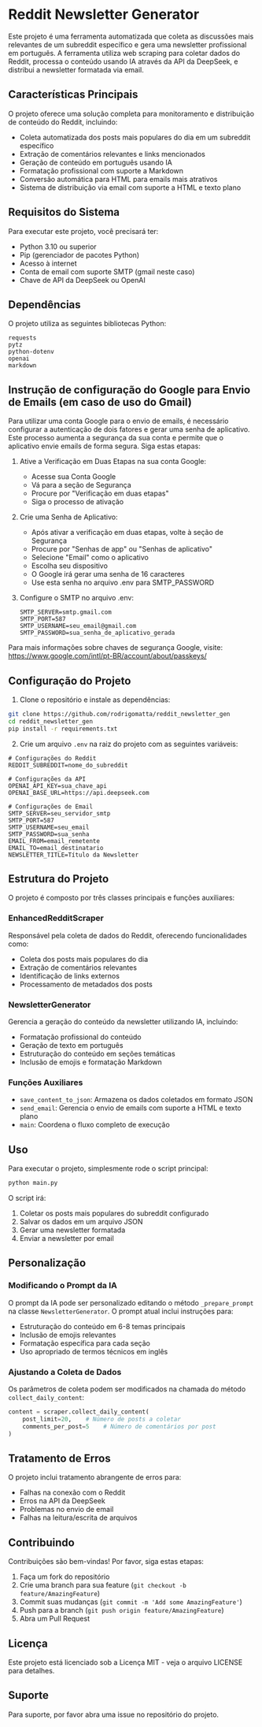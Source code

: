 # Reddit Newsletter Generator

Este projeto é uma ferramenta automatizada que coleta as discussões mais relevantes de um subreddit específico e gera uma newsletter profissional em português. A ferramenta utiliza web scraping para coletar dados do Reddit, processa o conteúdo usando IA através da API da DeepSeek, e distribui a newsletter formatada via email.

## Características Principais

O projeto oferece uma solução completa para monitoramento e distribuição de conteúdo do Reddit, incluindo:

- Coleta automatizada dos posts mais populares do dia em um subreddit específico
- Extração de comentários relevantes e links mencionados
- Geração de conteúdo em português usando IA
- Formatação profissional com suporte a Markdown
- Conversão automática para HTML para emails mais atrativos
- Sistema de distribuição via email com suporte a HTML e texto plano

## Requisitos do Sistema

Para executar este projeto, você precisará ter:

- Python 3.10 ou superior
- Pip (gerenciador de pacotes Python)
- Acesso à internet
- Conta de email com suporte SMTP (gmail neste caso)
- Chave de API da DeepSeek ou OpenAI

## Dependências

O projeto utiliza as seguintes bibliotecas Python:

```
requests
pytz
python-dotenv
openai
markdown
```

## Instrução de configuração do Google para Envio de Emails (em caso de uso do Gmail)

Para utilizar uma conta Google para o envio de emails, é necessário configurar a autenticação de dois fatores e gerar uma senha de aplicativo. Este processo aumenta a segurança da sua conta e permite que o aplicativo envie emails de forma segura. Siga estas etapas:

1. Ative a Verificação em Duas Etapas na sua conta Google:
   - Acesse sua Conta Google
   - Vá para a seção de Segurança
   - Procure por "Verificação em duas etapas"
   - Siga o processo de ativação

2. Crie uma Senha de Aplicativo:
   - Após ativar a verificação em duas etapas, volte à seção de Segurança
   - Procure por "Senhas de app" ou "Senhas de aplicativo"
   - Selecione "Email" como o aplicativo
   - Escolha seu dispositivo
   - O Google irá gerar uma senha de 16 caracteres
   - Use esta senha no arquivo .env para SMTP_PASSWORD

3. Configure o SMTP no arquivo .env:
   ```env
   SMTP_SERVER=smtp.gmail.com
   SMTP_PORT=587
   SMTP_USERNAME=seu_email@gmail.com
   SMTP_PASSWORD=sua_senha_de_aplicativo_gerada
   ```

Para mais informações sobre chaves de segurança Google, visite: https://www.google.com/intl/pt-BR/account/about/passkeys/

## Configuração do Projeto

1. Clone o repositório e instale as dependências:

```bash
git clone https://github.com/rodrigomatta/reddit_newsletter_gen
cd reddit_newsletter_gen
pip install -r requirements.txt
```

2. Crie um arquivo `.env` na raiz do projeto com as seguintes variáveis:

```env
# Configurações do Reddit
REDDIT_SUBREDDIT=nome_do_subreddit

# Configurações da API
OPENAI_API_KEY=sua_chave_api
OPENAI_BASE_URL=https://api.deepseek.com

# Configurações de Email
SMTP_SERVER=seu_servidor_smtp
SMTP_PORT=587
SMTP_USERNAME=seu_email
SMTP_PASSWORD=sua_senha
EMAIL_FROM=email_remetente
EMAIL_TO=email_destinatario
NEWSLETTER_TITLE=Título da Newsletter
```

## Estrutura do Projeto

O projeto é composto por três classes principais e funções auxiliares:

### EnhancedRedditScraper

Responsável pela coleta de dados do Reddit, oferecendo funcionalidades como:

- Coleta dos posts mais populares do dia
- Extração de comentários relevantes
- Identificação de links externos
- Processamento de metadados dos posts

### NewsletterGenerator

Gerencia a geração do conteúdo da newsletter utilizando IA, incluindo:

- Formatação profissional do conteúdo
- Geração de texto em português
- Estruturação do conteúdo em seções temáticas
- Inclusão de emojis e formatação Markdown

### Funções Auxiliares

- `save_content_to_json`: Armazena os dados coletados em formato JSON
- `send_email`: Gerencia o envio de emails com suporte a HTML e texto plano
- `main`: Coordena o fluxo completo de execução

## Uso

Para executar o projeto, simplesmente rode o script principal:

```bash
python main.py
```

O script irá:

1. Coletar os posts mais populares do subreddit configurado
2. Salvar os dados em um arquivo JSON
3. Gerar uma newsletter formatada
4. Enviar a newsletter por email

## Personalização

### Modificando o Prompt da IA

O prompt da IA pode ser personalizado editando o método `_prepare_prompt` na classe `NewsletterGenerator`. O prompt atual inclui instruções para:

- Estruturação do conteúdo em 6-8 temas principais
- Inclusão de emojis relevantes
- Formatação específica para cada seção
- Uso apropriado de termos técnicos em inglês

### Ajustando a Coleta de Dados

Os parâmetros de coleta podem ser modificados na chamada do método `collect_daily_content`:

```python
content = scraper.collect_daily_content(
    post_limit=20,    # Número de posts a coletar
    comments_per_post=5    # Número de comentários por post
)
```

## Tratamento de Erros

O projeto inclui tratamento abrangente de erros para:

- Falhas na conexão com o Reddit
- Erros na API da DeepSeek
- Problemas no envio de email
- Falhas na leitura/escrita de arquivos

## Contribuindo

Contribuições são bem-vindas! Por favor, siga estas etapas:

1. Faça um fork do repositório
2. Crie uma branch para sua feature (`git checkout -b feature/AmazingFeature`)
3. Commit suas mudanças (`git commit -m 'Add some AmazingFeature'`)
4. Push para a branch (`git push origin feature/AmazingFeature`)
5. Abra um Pull Request

## Licença

Este projeto está licenciado sob a Licença MIT - veja o arquivo LICENSE para detalhes.

## Suporte

Para suporte, por favor abra uma issue no repositório do projeto.
